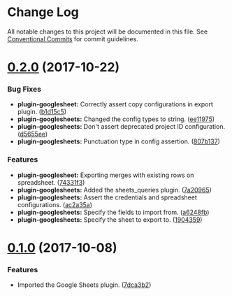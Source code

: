# Change Log

All notable changes to this project will be documented in this file.
See [Conventional Commits](https://conventionalcommits.org) for commit guidelines.

<a name="0.2.0"></a>
# [0.2.0](https://gitlab.com/sugarcube/sugarcube/compare/v0.1.0...v0.2.0) (2017-10-22)


### Bug Fixes

* **plugin-googlesheet:** Correctly assert copy configurations in export plugin. ([b1d15c5](https://gitlab.com/sugarcube/sugarcube/commit/b1d15c5))
* **plugin-googlesheets:** Changed the config types to string. ([ee11975](https://gitlab.com/sugarcube/sugarcube/commit/ee11975))
* **plugin-googlesheets:** Don't assert deprecated project ID configuration. ([d5655ee](https://gitlab.com/sugarcube/sugarcube/commit/d5655ee))
* **plugin-googlesheets:** Punctuation type in config assertion. ([807b137](https://gitlab.com/sugarcube/sugarcube/commit/807b137))


### Features

* **plugin-googlesheet:** Exporting merges with existing rows on spreadsheet. ([74331f3](https://gitlab.com/sugarcube/sugarcube/commit/74331f3))
* **plugin-googlesheets:** Added the sheets_queries plugin. ([7a20965](https://gitlab.com/sugarcube/sugarcube/commit/7a20965))
* **plugin-googlesheets:** Assert the credentials and spreadsheet configurations. ([ac2a35a](https://gitlab.com/sugarcube/sugarcube/commit/ac2a35a))
* **plugin-googlesheets:** Specify the fields to import from. ([a6248fb](https://gitlab.com/sugarcube/sugarcube/commit/a6248fb))
* **plugin-googlesheets:** Specify the sheet to export to. ([1904359](https://gitlab.com/sugarcube/sugarcube/commit/1904359))




<a name="0.1.0"></a>
# [0.1.0](https://gitlab.com/sugarcube/sugarcube/compare/v0.0.0...v0.1.0) (2017-10-08)


### Features

* Imported the Google Sheets plugin. ([7dca3b2](https://gitlab.com/sugarcube/sugarcube/commit/7dca3b2))
